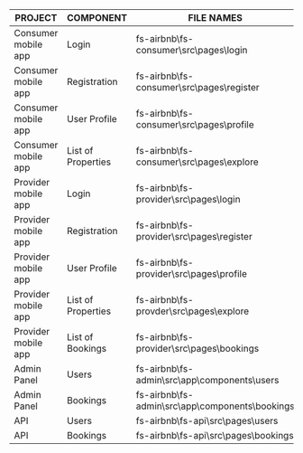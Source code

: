 | PROJECT             | COMPONENT          | FILE NAMES  |
|---------------------|--------------------|--------------------------------------------------------------------------------------|
| Consumer mobile app | Login              | fs-airbnb\fs-consumer\src\pages\login         |
| Consumer mobile app | Registration       | fs-airbnb\fs-consumer\src\pages\register      |
| Consumer mobile app | User Profile       | fs-airbnb\fs-consumer\src\pages\profile       |
| Consumer mobile app | List of Properties | fs-airbnb\fs-consumer\src\pages\explore       |
| Provider mobile app | Login              | fs-airbnb\fs-provider\src\pages\login         |
| Provider mobile app | Registration       | fs-airbnb\fs-provider\src\pages\register      |
| Provider mobile app | User Profile       | fs-airbnb\fs-provider\src\pages\profile       |
| Provider mobile app | List of Properties | fs-airbnb\fs-provder\src\pages\explore        |
| Provider mobile app | List of Bookings   | fs-airbnb\fs-provider\src\pages\bookings      |
| Admin Panel         | Users              | fs-airbnb\fs-admin\src\app\components\users   |
| Admin Panel         | Bookings           | fs-airbnb\fs-admin\src\app\components\bookings|
| API                 | Users              | fs-airbnb\fs-api\src\pages\users              |
| API                 | Bookings           | fs-airbnb\fs-api\src\pages\bookings           |